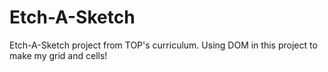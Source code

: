 # Etch-A-Sketch
Etch-A-Sketch project from TOP's curriculum. Using DOM in this project to make my grid and cells!
